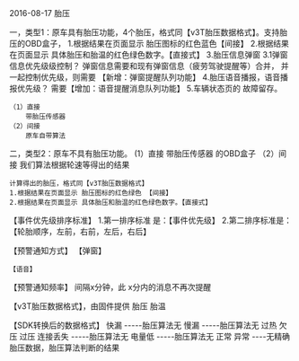 2016-08-17 胎压

一，类型1：原车具有胎压功能，4个胎压，格式同【v3T胎压数据格式】。支持胎压的OBD盒子，
	1.根据结果在页面显示 胎压图标的红色蓝色【间接】
	2.根据结果在页面显示 具体胎压和胎温的红色绿色数字。【直接式】
	3.胎压信息弹窗
		3.1弹窗信息优先级级控制？ 弹窗信息需要和现有弹窗信息（疲劳驾驶提醒等）合并，
									并一起控制优先级，则需要 【新增：弹窗提醒队列功能】
	4.胎压语音播报，语音播报优先级？ 需要【增加：语音提醒消息队列功能】
	5.车辆状态页的 故障留存。

	（1）直接
		带胎压传感器
	（2）间接
		原车自带算法
二，类型2：原车不具有胎压功能。
	 (1）直接
		带胎压传感器 的OBD盒子
	（2）间接
		我们算法根据轮速等得出的结果

	计算得出的胎压，格式同【v3T胎压数据格式】
	1.根据结果在页面显示 胎压图标的红色绿色 【间接】
	2.根据结果在页面显示 具体胎压和胎温的红色绿色数字。【直接式】


【事件优先级排序标准】
1.第一排序标准 是：【事件优先级】
2.第二排序标准是： 【轮胎顺序，左前，右前，左后，右后】

【预警通知方式】
	【弹窗】

	【语音】

【预警通知频率】
间隔x分钟，此 x分内的消息不再次提醒



【v3T胎压数据格式】，由固件提供
胎压
胎温

【SDK转换后的数据格式】
快漏   -----胎压算法无
慢漏   -----胎压算法无
过热
欠压
过压
连接丢失   -----胎压算法无
电量低     -----胎压算法无
正常
异常       ----无精确胎压数据，胎压算法判断的结果
